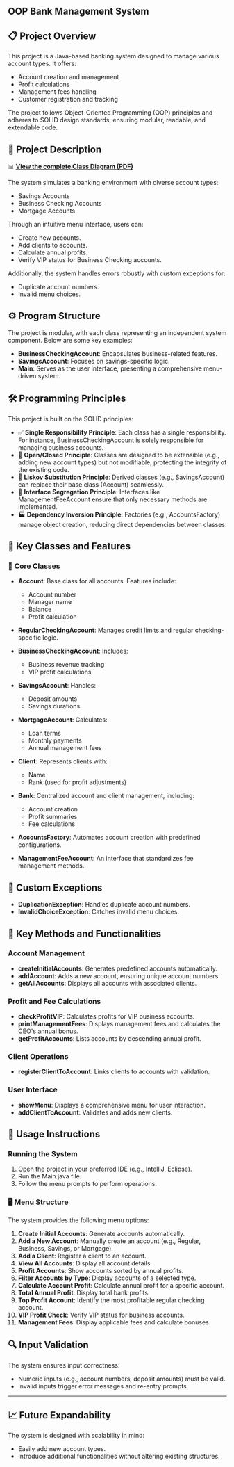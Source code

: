 ## **OOP Bank Management System**


## **📋 Project Overview**
This project is a Java-based banking system designed to manage various account types. It offers:  
- Account creation and management  
- Profit calculations  
- Management fees handling  
- Customer registration and tracking  

The project follows Object-Oriented Programming (OOP) principles and adheres to SOLID design standards, ensuring modular, readable, and extendable code.

## **📄 Project Description**
📊 **[View the complete Class Diagram (PDF)](Class%20Diagram.pdf)**
  
The system simulates a banking environment with diverse account types:  
- Savings Accounts  
- Business Checking Accounts  
- Mortgage Accounts  

Through an intuitive menu interface, users can:  
- Create new accounts.  
- Add clients to accounts.  
- Calculate annual profits.  
- Verify VIP status for Business Checking accounts.  

Additionally, the system handles errors robustly with custom exceptions for:  
- Duplicate account numbers.  
- Invalid menu choices.

## **⚙️ Program Structure**  

The project is modular, with each class representing an independent system component. Below are some key examples:  
- **BusinessCheckingAccount**: Encapsulates business-related features.  
- **SavingsAccount**: Focuses on savings-specific logic.  
- **Main**: Serves as the user interface, presenting a comprehensive menu-driven system.

## **🛠️ Programming Principles**  
This project is built on the SOLID principles:  
- ✅ **Single Responsibility Principle**: Each class has a single responsibility. For instance, BusinessCheckingAccount is solely responsible for managing business accounts.  
- 🔄 **Open/Closed Principle**: Classes are designed to be extensible (e.g., adding new account types) but not modifiable, protecting the integrity of the existing code.  
- 🔄 **Liskov Substitution Principle**: Derived classes (e.g., SavingsAccount) can replace their base class (Account) seamlessly.  
- 📏 **Interface Segregation Principle**: Interfaces like ManagementFeeAccount ensure that only necessary methods are implemented.  
- 🏭 **Dependency Inversion Principle**: Factories (e.g., AccountsFactory) manage object creation, reducing direct dependencies between classes.

## **🏦 Key Classes and Features**

### 🔑 **Core Classes**  
- **Account**: Base class for all accounts. Features include:  
  - Account number  
  - Manager name  
  - Balance  
  - Profit calculation  

- **RegularCheckingAccount**: Manages credit limits and regular checking-specific logic.  
- **BusinessCheckingAccount**: Includes:  
  - Business revenue tracking  
  - VIP profit calculations  
- **SavingsAccount**: Handles:  
  - Deposit amounts  
  - Savings durations  
- **MortgageAccount**: Calculates:  
  - Loan terms  
  - Monthly payments  
  - Annual management fees  
- **Client**: Represents clients with:  
  - Name  
  - Rank (used for profit adjustments)  
- **Bank**: Centralized account and client management, including:  
  - Account creation  
  - Profit summaries  
  - Fee calculations  
- **AccountsFactory**: Automates account creation with predefined configurations.  
- **ManagementFeeAccount**: An interface that standardizes fee management methods.

## **🔔 Custom Exceptions**
- **DuplicationException**: Handles duplicate account numbers.  
- **InvalidChoiceException**: Catches invalid menu choices.

## **🔧 Key Methods and Functionalities**

### **Account Management**  
- **createInitialAccounts**: Generates predefined accounts automatically.  
- **addAccount**: Adds a new account, ensuring unique account numbers.  
- **getAllAccounts**: Displays all accounts with associated clients.  

### **Profit and Fee Calculations**  
- **checkProfitVIP**: Calculates profits for VIP business accounts.  
- **printManagementFees**: Displays management fees and calculates the CEO's annual bonus.  
- **getProfitAccounts**: Lists accounts by descending annual profit.  

### **Client Operations**  
- **registerClientToAccount**: Links clients to accounts with validation.  

### **User Interface**  
- **showMenu**: Displays a comprehensive menu for user interaction.  
- **addClientToAccount**: Validates and adds new clients.

## **🚀 Usage Instructions**

### **Running the System**  
1. Open the project in your preferred IDE (e.g., IntelliJ, Eclipse).  
2. Run the Main.java file.  
3. Follow the menu prompts to perform operations.  

### **🖥️ Menu Structure**  
The system provides the following menu options:  
1. **Create Initial Accounts**: Generate accounts automatically.  
2. **Add a New Account**: Manually create an account (e.g., Regular, Business, Savings, or Mortgage).  
3. **Add a Client**: Register a client to an account.  
4. **View All Accounts**: Display all account details.  
5. **Profit Accounts**: Show accounts sorted by annual profits.  
6. **Filter Accounts by Type**: Display accounts of a selected type.  
7. **Calculate Account Profit**: Calculate annual profit for a specific account.  
8. **Total Annual Profit**: Display total bank profits.  
9. **Top Profit Account**: Identify the most profitable regular checking account.  
10. **VIP Profit Check**: Verify VIP status for business accounts.  
11. **Management Fees**: Display applicable fees and calculate bonuses.

## **🔍 Input Validation**  
The system ensures input correctness:  
- Numeric inputs (e.g., account numbers, deposit amounts) must be valid.  
- Invalid inputs trigger error messages and re-entry prompts.

---

## **📈 Future Expandability**  
The system is designed with scalability in mind:  
- Easily add new account types.  
- Introduce additional functionalities without altering existing structures.
